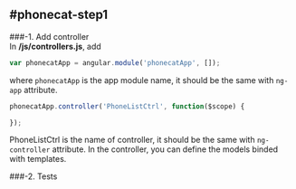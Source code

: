 #phonecat-step1
---
###-1. Add controller<br />
In <b>/js/controllers.js</b>, add
```javascript
var phonecatApp = angular.module('phonecatApp', []);
```
where <code>phonecatApp</code> is the app module name, it should be the same with <code>ng-app</code> attribute.
```javascript
phonecatApp.controller('PhoneListCtrl', function($scope) {

});
```
PhoneListCtrl is the name of controller, it should be the same with <code>ng-controller</code> attribute. In the controller, you can define the models binded with templates.

###-2. Tests<br />
